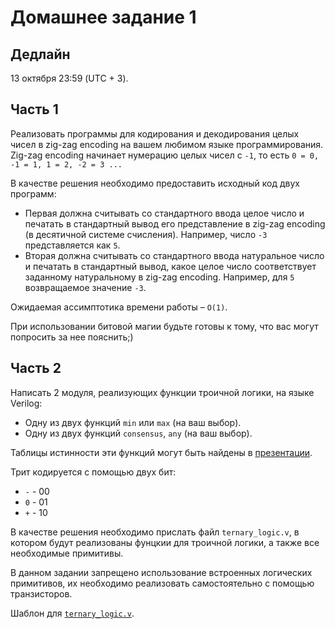 # Домашнее задание 1

## Дедлайн

13 октября 23:59 (UTC + 3).

## Часть 1

Реализовать программы для кодирования и декодирования целых чисел в zig-zag encoding на вашем любимом языке программирования.
Zig-zag encoding начинает нумерацию целых чисел с `-1`, то есть `0 = 0, -1 = 1, 1 = 2, -2 = 3 ...`

В качестве решения необходимо предоставить исходный код двух программ:
* Первая должна считывать со стандартного ввода целое число и печатать в стандартный вывод его представление
  в zig-zag encoding (в десятичной системе счисления). Например, число `-3` представляется как `5`.
* Вторая должна считывать со стандартного ввода натуральное число и печатать в стандартный вывод, какое
  целое число соответствует заданному натуральному в zig-zag encoding. Например, для `5` возвращаемое значение `-3`.

Ожидаемая ассимптотика времени работы – `O(1)`.

При использовании битовой магии будьте готовы к тому, что вас могут попросить за нее пояснить;)

## Часть 2

Написать 2 модуля, реализующих функции троичной логики, на языке Verilog:
* Одну из двух функций `min` или `max` (на ваш выбор).
* Одну из двух функций `consensus`, `any` (на ваш выбор).

Таблицы истинности эти функций могут быть найдены в [презентации](https://slides.com/romanmelnikov/deck-1#/18).

Трит кодируется с помощью двух бит:
* `-` - 00
* `0` - 01
* `+` - 10

В качестве решения необходимо прислать файл `ternary_logic.v`, в котором будут реализованы
фунцкии для троичной логики, а также все необходимые примитивы.

В данном задании запрещено использование встроенных логических примитивов, их необходимо реализовать
самостоятельно с помощью транзисторов.

Шаблон для [`ternary_logic.v`](./ternary_logic_template.v).
